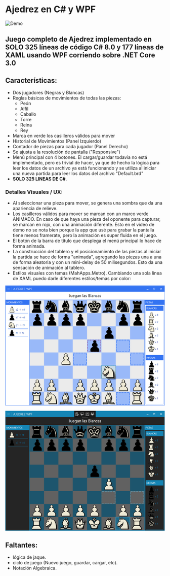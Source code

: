 # Ajedrez en C# y WPF

![Demo](Demo2.gif "Demo")

## Juego completo de Ajedrez implementado en SOLO 325 líneas de código C# 8.0 y 177 líneas de XAML usando WPF corriendo sobre .NET Core 3.0

## Características:

  - Dos jugadores (Negras y Blancas)
  - Reglas básicas de movimientos de todas las piezas:
     - Peón
     - Alfil
     - Caballo
     - Torre
     - Reina
     - Rey
  - Marca en verde los casilleros válidos para mover
  - Historial de Movimientos (Panel Izquierdo)
  - Contador de piezas para cada jugador (Panel Derecho)
  - Se ajusta a la resolución de pantalla ("Responsive")
  - Menú principal con 4 botones. El cargar/guardar todavía no está implementado, pero es trivial de hacer, ya que de hecho la lógica para leer los datos de un archivo ya está funcionando y se utiliza al iniciar una nueva partida para leer los datos del archivo "Default.brd"
  - **SOLO 325 LINEAS DE C#**. 
  
### Detalles Visuales / UX:
  
  - Al seleccionar una pieza para mover, se genera una sombra que da una apariencia de relieve.
  - Los casilleros válidos para mover se marcan con un marco verde ANIMADO. En caso de que haya una pieza del oponente para capturar, se marcan en rojo, con una animación diferente. Esto en el video de demo no se nota bien porque la app que usé para grabar la pantalla tiene menos framerate, pero la animación es super fluida en el juego.
  - El botón de la barra de título que desplega el menú principal lo hace de forma animada.
  - La construcción del tablero y el posicionamiento de las piezas al iniciar la partida se hace de forma "animada", agregando las piezas una a una de forma aleatoria y con un mini-delay de 50 milisegundos. Esto da una sensación de animación al tablero.
  - Estilos visuales con temas (MahApps.Metro). Cambiando una sola linea de XAML puedo darle diferentes estilos/temas por color:
  
![Cobalt](Cobalt.png "Cobalt")

![Dark-Blue](Dark-Blue.png "Dark-Blue")

## Faltantes:

  - lógica de jaque.
  - ciclo de juego (Nuevo juego, guardar, cargar, etc).
  - Notación Algebraica.
  
  